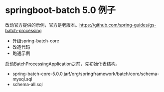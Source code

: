 # springboot-batch 5.0 例子
改动官方提供的示例，官方是老版本。https://github.com/spring-guides/gs-batch-processing
- 升级spring-batch-core
- 改造代码
- 跑通示例

启动BatchProcessingApplication之前，先初始化表结构。
- spring-batch-core-5.0.0.jar!/org/springframework/batch/core/schema-mysql.sql
- schema-all.sql